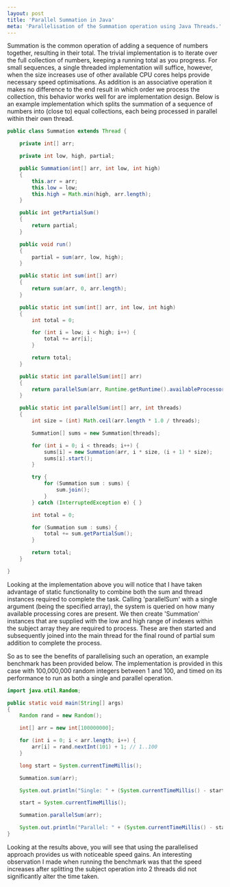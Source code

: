 ```yaml
---
layout: post
title: 'Parallel Summation in Java'
meta: 'Parallelisation of the Summation operation using Java Threads.'
---
```


Summation is the common operation of adding a sequence of numbers together, resulting in their total.
The trivial implementation is to iterate over the full collection of numbers, keeping a running total as you progress.
For small sequences, a single threaded implementation will suffice, however, when the size increases use of other available CPU cores helps provide necessary speed optimisations.
As addition is an associative operation it makes no difference to the end result in which order we process the collection, this behavior works well for are implementation design. <!--more-->
Below is an example implementation which splits the summation of a sequence of numbers into (close to) equal collections, each being processed in parallel within their own thread.

```java
public class Summation extends Thread {

    private int[] arr;

    private int low, high, partial;

    public Summation(int[] arr, int low, int high)
    {
        this.arr = arr;
        this.low = low;
        this.high = Math.min(high, arr.length);
    }

    public int getPartialSum()
    {
        return partial;
    }

    public void run()
    {
        partial = sum(arr, low, high);
    }

    public static int sum(int[] arr)
    {
        return sum(arr, 0, arr.length);
    }

    public static int sum(int[] arr, int low, int high)
    {
        int total = 0;

        for (int i = low; i < high; i++) {
            total += arr[i];
        }

        return total;
    }

    public static int parallelSum(int[] arr)
    {
        return parallelSum(arr, Runtime.getRuntime().availableProcessors());
    }

    public static int parallelSum(int[] arr, int threads)
    {
        int size = (int) Math.ceil(arr.length * 1.0 / threads);

        Summation[] sums = new Summation[threads];

        for (int i = 0; i < threads; i++) {
            sums[i] = new Summation(arr, i * size, (i + 1) * size);
            sums[i].start();
        }

        try {
            for (Summation sum : sums) {
                sum.join();
            }
        } catch (InterruptedException e) { }

        int total = 0;

        for (Summation sum : sums) {
            total += sum.getPartialSum();
        }

        return total;
    }

}
```

Looking at the implementation above you will notice that I have taken advantage of static functionality to combine both the sum and thread instances required to complete the task.
Calling 'parallelSum' with a single argument (being the specified array), the system is queried on how many available processing cores are present.
We then create 'Summation' instances that are supplied with the low and high range of indexes within the subject array they are required to process.
These are then started and subsequently joined into the main thread for the final round of partial sum addition to complete the process.

So as to see the benefits of parallelising such an operation, an example benchmark has been provided below.
The implementation is provided in this case with 100,000,000 random integers between 1 and 100, and timed on its performance to run as both a single and parallel operation.

```java
import java.util.Random;

public static void main(String[] args)
{
    Random rand = new Random();

    int[] arr = new int[100000000];

    for (int i = 0; i < arr.length; i++) {
        arr[i] = rand.nextInt(101) + 1; // 1..100
    }

    long start = System.currentTimeMillis();

    Summation.sum(arr);

    System.out.println("Single: " + (System.currentTimeMillis() - start)); // Single: 44

    start = System.currentTimeMillis();

    Summation.parallelSum(arr);

    System.out.println("Parallel: " + (System.currentTimeMillis() - start)); // Parallel: 25
}
```

Looking at the results above, you will see that using the parallelised approach provides us with noticeable speed gains.
An interesting observation I made when running the benchmark was that the speed increases after splitting the subject operation into 2 threads did not significantly alter the time taken.
